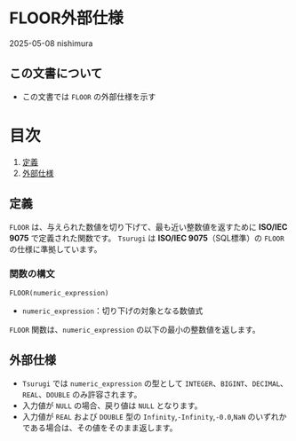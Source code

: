 # FLOOR外部仕様

2025-05-08 nishimura

## この文書について

* この文書では `FLOOR` の外部仕様を示す

# 目次

1. [定義](#定義)
2. [外部仕様](#外部仕様)

## 定義

`FLOOR` は、与えられた数値を切り下げて、最も近い整数値を返すために **ISO/IEC 9075** で定義された関数です。
`Tsurugi` は **ISO/IEC 9075**（SQL標準）の `FLOOR` の仕様に準拠しています。

### 関数の構文

```
FLOOR(numeric_expression)
```

* `numeric_expression`：切り下げの対象となる数値式

`FLOOR` 関数は、`numeric_expression` の以下の最小の整数値を返します。

## 外部仕様

* `Tsurugi` では `numeric_expression` の型として `INTEGER`、`BIGINT`、`DECIMAL`、`REAL`、`DOUBLE` のみ許容されます。
* 入力値が `NULL` の場合、戻り値は `NULL` となります。
* 入力値が `REAL` および `DOUBLE` 型の `Infinity`,`-Infinity`,`-0.0`,`NaN` のいずれかである場合は、その値をそのまま返します。
